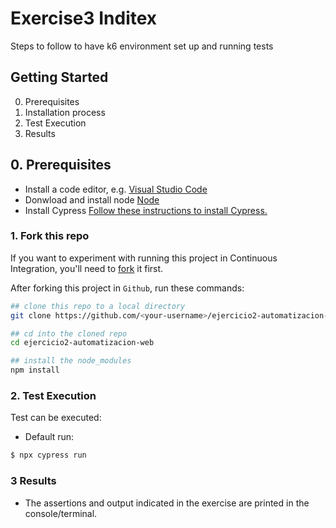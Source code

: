 # Exercise3 Inditex  #

Steps to follow to have k6 environment set up and running tests


## Getting Started ##
0.  Prerequisites
1.	Installation process
2.	Test Execution
3.  Results


## 0. Prerequisites ##

- Install a code editor, e.g. [Visual Studio Code](https://code.visualstudio.com/download)
- Donwload and install node [Node](https://nodejs.org/es/download)
- Install Cypress [Follow these instructions to install Cypress.](https://on.cypress.io/installing-cypress)

### 1. Fork this repo

If you want to experiment with running this project in Continuous Integration, you'll need to [fork](https://github.com/luissilvatest/ejercicio2-automatizacion-web) it first.

After forking this project in `Github`, run these commands:

```bash
## clone this repo to a local directory
git clone https://github.com/<your-username>/ejercicio2-automatizacion-web.git

## cd into the cloned repo
cd ejercicio2-automatizacion-web

## install the node_modules
npm install
```

### 2. Test Execution ##

Test can be executed:

- Default run:
```sh
$ npx cypress run
```
### 3 Results

- The assertions and output indicated in the exercise are printed in the console/terminal.
